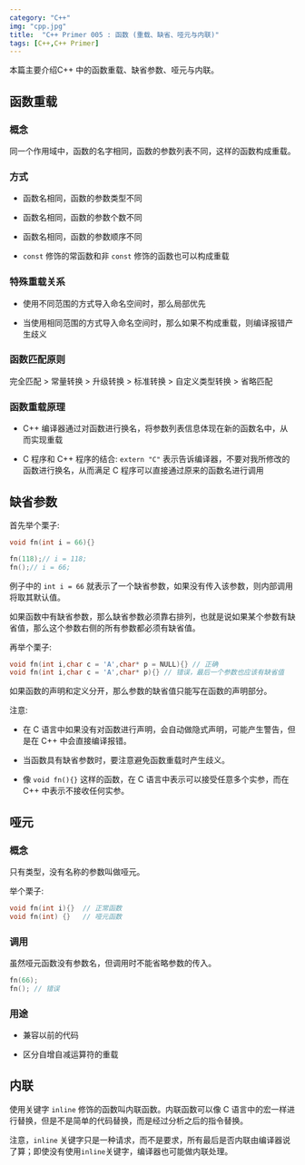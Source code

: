 ```yaml
---
category: "C++"
img: "cpp.jpg"
title:  "C++ Primer 005 : 函数 (重载、缺省、哑元与内联)"
tags: [C++,C++ Primer]
---
```

本篇主要介绍C++ 中的函数重载、缺省参数、哑元与内联。

## 函数重载

### 概念

同一个作用域中，函数的名字相同，函数的参数列表不同，这样的函数构成重载。

### 方式

* 函数名相同，函数的参数类型不同

* 函数名相同，函数的参数个数不同

* 函数名相同，函数的参数顺序不同

* `const` 修饰的常函数和非 `const` 修饰的函数也可以构成重载

### 特殊重载关系

* 使用不同范围的方式导入命名空间时，那么局部优先

* 当使用相同范围的方式导入命名空间时，那么如果不构成重载，则编译报错产生歧义

### 函数匹配原则

完全匹配 > 常量转换 > 升级转换 > 标准转换 > 自定义类型转换 > 省略匹配

### 函数重载原理

* C++ 编译器通过对函数进行换名，将参数列表信息体现在新的函数名中，从而实现重载

* C 程序和 C++ 程序的结合: `extern "C"` 表示告诉编译器，不要对我所修改的函数进行换名，从而满足 C 程序可以直接通过原来的函数名进行调用

## 缺省参数

首先举个栗子:

```cpp
void fn(int i = 66){}

fn(118);// i = 118;
fn();// i = 66;
```

例子中的 `int i = 66` 就表示了一个缺省参数，如果没有传入该参数，则内部调用将取其默认值。

如果函数中有缺省参数，那么缺省参数必须靠右排列，也就是说如果某个参数有缺省值，那么这个参数右侧的所有参数都必须有缺省值。

再举个栗子:
```cpp
void fn(int i,char c = 'A',char* p = NULL){} // 正确
void fn(int i,char c = 'A',char* p){} // 错误，最后一个参数也应该有缺省值
```


如果函数的声明和定义分开，那么参数的缺省值只能写在函数的声明部分。

注意:

* 在 C 语言中如果没有对函数进行声明，会自动做隐式声明，可能产生警告，但是在 C++ 中会直接编译报错。

* 当函数具有缺省参数时，要注意避免函数重载时产生歧义。

* 像 `void fn(){}` 这样的函数，在 C 语言中表示可以接受任意多个实参，而在 C++ 中表示不接收任何实参。

## 哑元

### 概念

只有类型，没有名称的参数叫做哑元。

举个栗子:

```cpp
void fn(int i){}  // 正常函数
void fn(int) {}   // 哑元函数
```


### 调用

虽然哑元函数没有参数名，但调用时不能省略参数的传入。

```cpp
fn(66);
fn(); // 错误
```


### 用途

* 兼容以前的代码

* 区分自增自减运算符的重载

## 内联

使用关键字 `inline` 修饰的函数叫内联函数。内联函数可以像 C 语言中的宏一样进行替换，但是不是简单的代码替换，而是经过分析之后的指令替换。

注意，`inline` 关键字只是一种请求，而不是要求，所有最后是否内联由编译器说了算；即使没有使用`inline`关键字，编译器也可能做内联处理。
